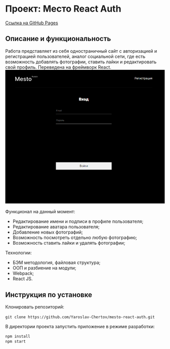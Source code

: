 # Проект: Место React Auth

[Ссылка на GitHub Pages](https://yaroslav-chertov.github.io/react-mesto-auth/)

## Описание и функциональность

Работа представляет из себя одностраничный сайт c авторизацией и регистрацией пользователей, аналог социальной сети, где есть возможность добавлять фотографии, ставить лайки и редактировать свой профиль. Переведена на фреймворк React.
![](./src/images/Screenshot_readme.png)

Функционал на данный момент:

* Редактирование имени и подписи в профиле пользователя;
* Редактирование аватара пользователя;
* Добавление новых фотографий;
* Возможность посмотреть отдельно любую фотографию;
* Возможность ставить лайки и удалять фотографии;

Технологии:

* БЭМ методология, файловая структура;
* ООП и разбиение на модули;
* Webpack;
* React JS.

## Инструкция по установке

Клонировать репозиторий:

`
git clone https://github.com/Yaroslav-Chertov/mesto-react-auth.git
`

В директории проекта запустить приложение в режиме разработки:

```
npm install
npm start
```
